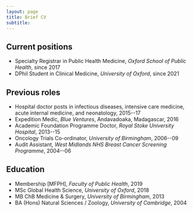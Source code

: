 ```yaml
---
layout: page
title: Brief CV
subtitle: 
---
```


## Current positions

* Specialty Registrar in Public Health Medicine, _Oxford School of Public Health_, since 2017
* DPhil Student in Clinical Medicine, _University of Oxford_, since 2021 

## Previous roles 

* Hospital doctor posts in infectious diseases, intensive care medicine, acute internal medicine, and neonatology, 2015--17
* Expedition Medic, _Blue Ventures_, Andavadoaka, Madagascar, 2016
* Academic Foundation Programme Doctor, _Royal Stoke University Hospital_, 2013--15 
* Oncology Trials Co-ordinator, _University of Birmingham_, 2006--09 
* Audit Assistant, _West Midlands NHS Breast Cancer Screening Programme_, 2004--06

## Education 

* Membership [MFPH], _Faculty of Public Health_, 2019
* MSc Global Health Science, _University of Oxford_, 2018
* MB ChB Medicine & Surgery, _University of Birmingham_, 2013
* BA (Hons) Natural Sciences / Zoology, _University of Cambridge_, 2004
